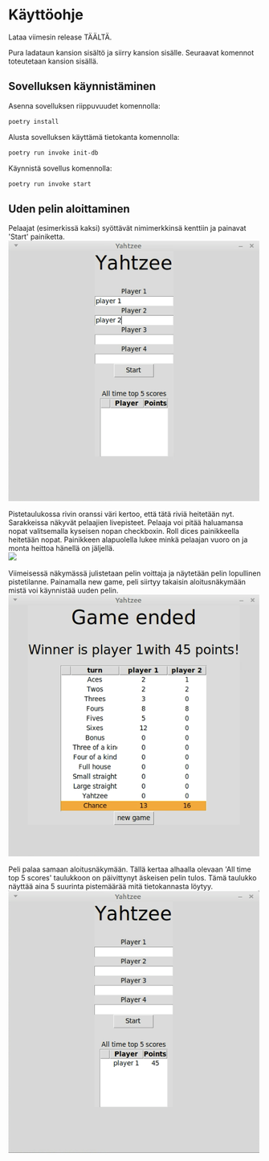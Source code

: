 # Käyttöohje
Lataa viimesin release TÄÄLTÄ.  

Pura ladataun kansion sisältö ja siirry kansion sisälle. Seuraavat komennot toteutetaan kansion sisällä.

## Sovelluksen käynnistäminen
Asenna sovelluksen riippuvuudet komennolla:  
```bash
poetry install
```

Alusta sovelluksen käyttämä tietokanta komennolla:  
```bash
poetry run invoke init-db
```

Käynnistä sovellus komennolla:  
```bash
poetry run invoke start
```

## Uden pelin aloittaminen

Pelaajat (esimerkissä kaksi) syöttävät nimimerkkinsä kenttiin ja painavat 'Start' painiketta.  
<img src="https://github.com/ulmala/ot-harjoitustyo/blob/master/dokumentaatio/imgs/käyttöohje/start_view.png?raw=true" width="500">  

Pistetaulukossa rivin oranssi väri kertoo, että tätä riviä heitetään nyt. Sarakkeissa näkyvät pelaajien livepisteet. Pelaaja voi pitää haluamansa nopat valitsemalla kyseisen nopan checkboxin. Roll dices painikkeella heitetään nopat. Painikkeen alapuolella lukee minkä pelaajan vuoro on ja monta heittoa hänellä on jäljellä.  
<img src="https://github.com/ulmala/ot-harjoitustyo/blob/master/dokumentaatio/imgs/käyttöohje/game_view.png?raw=true" width="500">  

Viimeisessä näkymässä julistetaan pelin voittaja ja näytetään pelin lopullinen pistetilanne. Painamalla new game, peli siirtyy takaisin aloitusnäkymään mistä voi käynnistää uuden pelin.  
<img src="https://github.com/ulmala/ot-harjoitustyo/blob/master/dokumentaatio/imgs/käyttöohje/game_end.png?raw=true" width="500">  

Peli palaa samaan aloitusnäkymään. Tällä kertaa alhaalla olevaan 'All time top 5 scores' taulukkoon on päivittynyt äskeisen pelin tulos. Tämä taulukko näyttää aina 5 suurinta pistemäärää mitä tietokannasta löytyy.  
<img src="https://github.com/ulmala/ot-harjoitustyo/blob/master/dokumentaatio/imgs/käyttöohje/start_view_2.png?raw=true" width="500">  